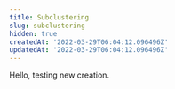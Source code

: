 ```yaml
---
title: Subclustering
slug: subclustering
hidden: true
createdAt: '2022-03-29T06:04:12.096496Z'
updatedAt: '2022-03-29T06:04:12.096496Z'
---
```


Hello, testing new creation.
